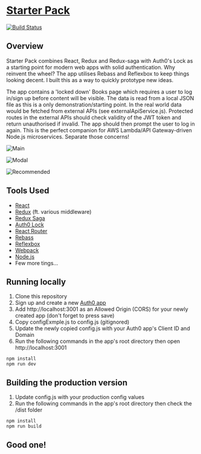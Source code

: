 # [Starter Pack](http://sp.603.nu)

[![Build Status](https://semaphoreci.com/api/v1/jch254/starter-pack/branches/master/shields_badge.svg)](https://semaphoreci.com/jch254/starter-pack)

## Overview

Starter Pack combines React, Redux and Redux-saga with Auth0's Lock as a starting point for modern
web apps with solid authentication. Why reinvent the wheel? The app utilises Rebass and Reflexbox to
keep things looking decent. I built this as a way to quickly prototype new ideas.

The app contains a 'locked down' Books page which requires a user to log in/sign up before content
will be visible. The data is read from a local JSON file as this is a only demonstration/starting
point. In the real world data would be fetched from external APIs (see externalApiService.js).
Protected routes in the external APIs should check validity of the JWT token and return unauthorised
if invalid. The app should then prompt the user to log in again. This is the perfect companion for
AWS Lambda/API Gateway-driven Node.js microservices. Separate those concerns!

![Main](http://img.jch254.com/Main.png)

![Modal](http://img.jch254.com/Login.png)

![Recommended](http://img.jch254.com/Books.png)

## Tools Used

* [React](https://github.com/facebook/react)
* [Redux](https://github.com/reactjs/redux) (ft. various middleware)
* [Redux Saga](https://github.com/yelouafi/redux-saga)
* [Auth0 Lock](https://github.com/auth0/lock)
* [React Router](https://github.com/reactjs/react-router)
* [Rebass](https://github.com/jxnblk/rebass)
* [Reflexbox](https://github.com/jxnblk/reflexbox)
* [Webpack](https://github.com/webpack/webpack)
* [Node.js](https://github.com/nodejs/node)
* Few more tings...

## Running locally

1. Clone this repository
2. Sign up and create a new [Auth0 app](https://auth0.com)
3. Add http://localhost:3001 as an Allowed Origin (CORS) for your newly created app (don't forget to press save)
4. Copy configExmple.js to config.js (gitignored)
5. Update the newly copied config.js with your Auth0 app's Client ID and Domain
6. Run the following commands in the app's root directory then open http://localhost:3001
```
npm install
npm run dev
```

## Building the production version
1. Update config.js with your production config values
2. Run the following commands in the app's root directory then check the /dist folder
```
npm install
npm run build
```

## Good one!
